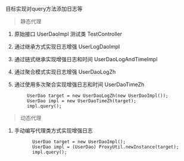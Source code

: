 目标实现对query方法添加日志等

> 静态代理
1. 原始接口 UserDaoImpl
   测试类 TestController

2. 通过继承方式实现日志增强 UserLogDaoImpl 

3. 通过链式继承实现增强日志和时间 UserDaoLogAndTimeImpl

4. 通过聚合模式实现日志增强 UserDaoLogZh

5. 通过使用多次聚合实现增强日志和时间 UserDaoTimeZh
```$java
        UserDao target = new UserDaoLogZh(new UserDaoImpl());
        UserDao impl = new UserDaoTimeZh(target);
        impl.query();
```

        
> 动态代理
1. 手动编写代理类方式实现增强日志
```$java
          UserDao target = new UserDaoImpl();
          UserDao impl = (UserDao) ProxyUtil.newInstance(target);
          impl.query();

```
